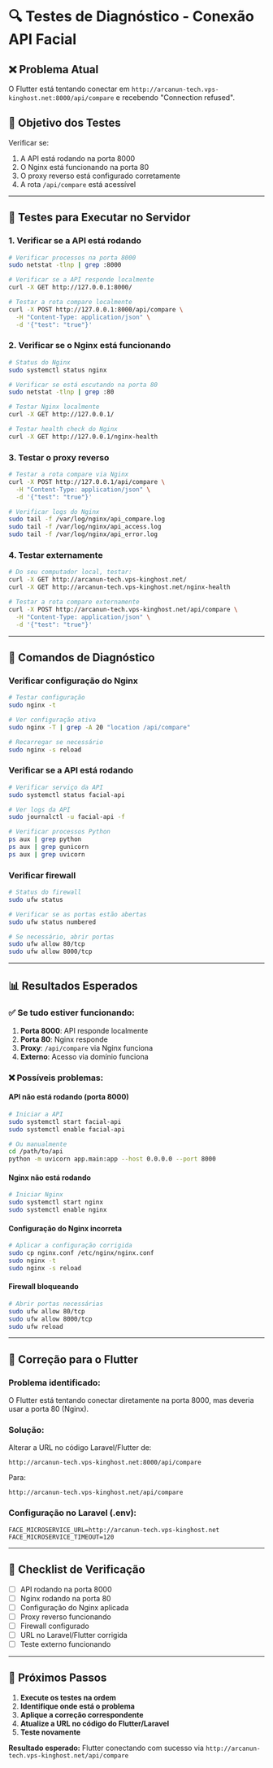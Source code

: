 # 🔍 Testes de Diagnóstico - Conexão API Facial

## ❌ Problema Atual
O Flutter está tentando conectar em `http://arcanun-tech.vps-kinghost.net:8000/api/compare` e recebendo "Connection refused".

## 🎯 Objetivo dos Testes
Verificar se:
1. A API está rodando na porta 8000
2. O Nginx está funcionando na porta 80
3. O proxy reverso está configurado corretamente
4. A rota `/api/compare` está acessível

---

## 🧪 Testes para Executar no Servidor

### 1. **Verificar se a API está rodando**
```bash
# Verificar processos na porta 8000
sudo netstat -tlnp | grep :8000

# Verificar se a API responde localmente
curl -X GET http://127.0.0.1:8000/

# Testar a rota compare localmente
curl -X POST http://127.0.0.1:8000/api/compare \
  -H "Content-Type: application/json" \
  -d '{"test": "true"}'
```

### 2. **Verificar se o Nginx está funcionando**
```bash
# Status do Nginx
sudo systemctl status nginx

# Verificar se está escutando na porta 80
sudo netstat -tlnp | grep :80

# Testar Nginx localmente
curl -X GET http://127.0.0.1/

# Testar health check do Nginx
curl -X GET http://127.0.0.1/nginx-health
```

### 3. **Testar o proxy reverso**
```bash
# Testar a rota compare via Nginx
curl -X POST http://127.0.0.1/api/compare \
  -H "Content-Type: application/json" \
  -d '{"test": "true"}'

# Verificar logs do Nginx
sudo tail -f /var/log/nginx/api_compare.log
sudo tail -f /var/log/nginx/api_access.log
sudo tail -f /var/log/nginx/api_error.log
```

### 4. **Testar externamente**
```bash
# Do seu computador local, testar:
curl -X GET http://arcanun-tech.vps-kinghost.net/
curl -X GET http://arcanun-tech.vps-kinghost.net/nginx-health

# Testar a rota compare externamente
curl -X POST http://arcanun-tech.vps-kinghost.net/api/compare \
  -H "Content-Type: application/json" \
  -d '{"test": "true"}'
```

---

## 🔧 Comandos de Diagnóstico

### **Verificar configuração do Nginx**
```bash
# Testar configuração
sudo nginx -t

# Ver configuração ativa
sudo nginx -T | grep -A 20 "location /api/compare"

# Recarregar se necessário
sudo nginx -s reload
```

### **Verificar se a API está rodando**
```bash
# Verificar serviço da API
sudo systemctl status facial-api

# Ver logs da API
sudo journalctl -u facial-api -f

# Verificar processos Python
ps aux | grep python
ps aux | grep gunicorn
ps aux | grep uvicorn
```

### **Verificar firewall**
```bash
# Status do firewall
sudo ufw status

# Verificar se as portas estão abertas
sudo ufw status numbered

# Se necessário, abrir portas
sudo ufw allow 80/tcp
sudo ufw allow 8000/tcp
```

---

## 📊 Resultados Esperados

### ✅ **Se tudo estiver funcionando:**
1. **Porta 8000**: API responde localmente
2. **Porta 80**: Nginx responde
3. **Proxy**: `/api/compare` via Nginx funciona
4. **Externo**: Acesso via domínio funciona

### ❌ **Possíveis problemas:**

#### **API não está rodando (porta 8000)**
```bash
# Iniciar a API
sudo systemctl start facial-api
sudo systemctl enable facial-api

# Ou manualmente
cd /path/to/api
python -m uvicorn app.main:app --host 0.0.0.0 --port 8000
```

#### **Nginx não está rodando**
```bash
# Iniciar Nginx
sudo systemctl start nginx
sudo systemctl enable nginx
```

#### **Configuração do Nginx incorreta**
```bash
# Aplicar a configuração corrigida
sudo cp nginx.conf /etc/nginx/nginx.conf
sudo nginx -t
sudo nginx -s reload
```

#### **Firewall bloqueando**
```bash
# Abrir portas necessárias
sudo ufw allow 80/tcp
sudo ufw allow 8000/tcp
sudo ufw reload
```

---

## 🎯 Correção para o Flutter

### **Problema identificado:**
O Flutter está tentando conectar diretamente na porta 8000, mas deveria usar a porta 80 (Nginx).

### **Solução:**
Alterar a URL no código Laravel/Flutter de:
```
http://arcanun-tech.vps-kinghost.net:8000/api/compare
```

Para:
```
http://arcanun-tech.vps-kinghost.net/api/compare
```

### **Configuração no Laravel (.env):**
```env
FACE_MICROSERVICE_URL=http://arcanun-tech.vps-kinghost.net
FACE_MICROSERVICE_TIMEOUT=120
```

---

## 📝 Checklist de Verificação

- [ ] API rodando na porta 8000
- [ ] Nginx rodando na porta 80
- [ ] Configuração do Nginx aplicada
- [ ] Proxy reverso funcionando
- [ ] Firewall configurado
- [ ] URL no Laravel/Flutter corrigida
- [ ] Teste externo funcionando

---

## 🚀 Próximos Passos

1. **Execute os testes na ordem**
2. **Identifique onde está o problema**
3. **Aplique a correção correspondente**
4. **Atualize a URL no código do Flutter/Laravel**
5. **Teste novamente**

**Resultado esperado:** Flutter conectando com sucesso via `http://arcanun-tech.vps-kinghost.net/api/compare`